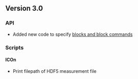## Version 3.0

### API

- Added new code to specify [blocks and block commands](https://mytoolit.github.io/Documentation/#blocks)

### Scripts

#### ICOn

- Print filepath of HDF5 measurement file
